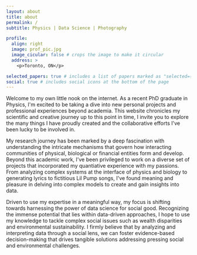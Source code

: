 ```yaml
---
layout: about
title: about
permalink: /
subtitle: Physics | Data Science | Photography

profile:
  align: right
  image: prof_pic.jpg
  image_cicular: false # crops the image to make it circular
  address: >
    <p>Toronto, ON</p>

selected_papers: true # includes a list of papers marked as "selected={true}"
social: true # includes social icons at the bottom of the page
---
```


Welcome to my own little nook on the internet.
As a recent PhD graduate in Physics, I'm excited to be taking a dive into new personal projects and professional experiences beyond academia.
This website chronicles my scientific and creative journey up to this point in time, I invite you to explore the many things I have proudly created and the collaborative efforts I've been lucky to be involved in.

My research journey has been marked by a deep fascination with understanding the intricate mechanisms that govern how interacting communities of physical, biological or financial entities form and develop.
Beyond this academic work, I've been privileged to work on a diverse set of projects that incorporated my quantiative experience with my passions.
From analyzing complex systems at the interface of physics and biology to generating lyrics to fictitious Lil Pump songs, I've found meaning and pleasure in delving into complex models to create and gain insights into data.

Driven to use my expertise in a meaningful way, my focus is shifting towards harnessing the power of data science for social good.
Recognizing the immense potential that lies within data-driven approaches, I hope to use my knowledge to tackle complex social issues such as wealth disparities and environmental sustainability.
I firmly believe that by analyzing and interpreting data through a social lens, we can foster evidence-based decision-making that drives tangible solutions addressing pressing social and environmental challenges.
